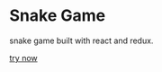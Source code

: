 # Snake Game

snake game built with react and redux.

<a href="https://swaymax1.github.io/snake-game/">try now </a>